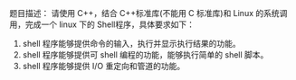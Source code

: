 题目描述：
请使用 C++，结合 C++标准库(不能用 C 标准库)和 Linux 的系统调用，完成一个 linux 下的 Shell程序，具体要求如下：
1. shell 程序能够提供命令的输入，执行并显示执行结果的功能。
2. shell 程序能够提供可 shell 编程的功能，能够执行简单的 shell 脚本。
3. shell 程序能够提供 I/O 重定向和管道的功能。
